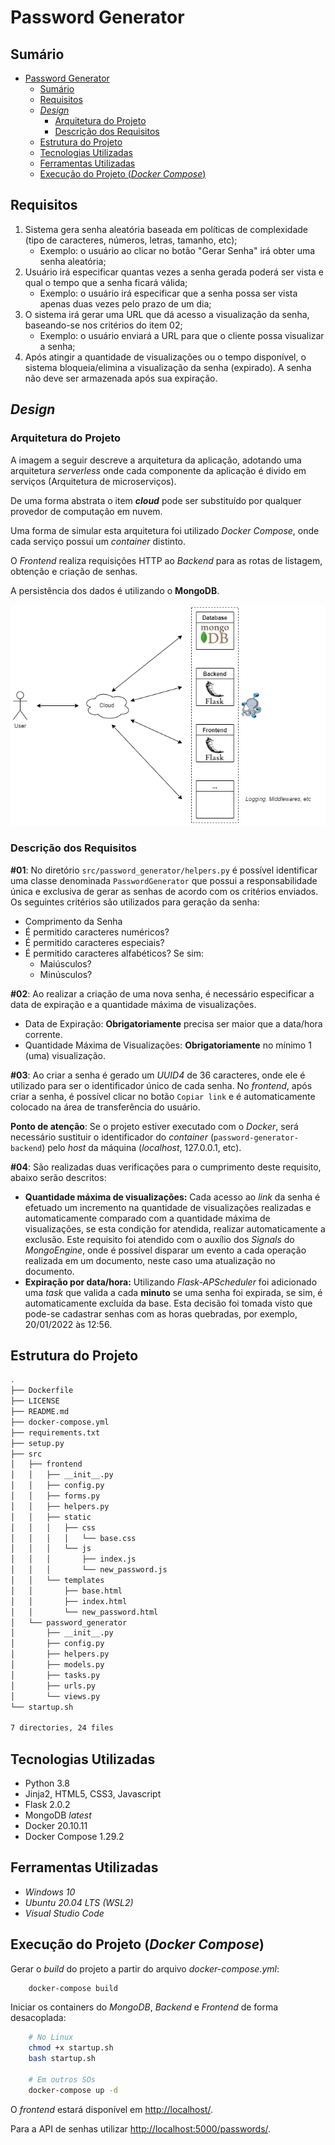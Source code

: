 # Password Generator

## Sumário

- [Password Generator](#password-generator)
  - [Sumário](#sumário)
  - [Requisitos](#requisitos)
  - [*Design*](#design)
    - [Arquitetura do Projeto](#arquitetura-do-projeto)
    - [Descrição dos Requisitos](#descrição-dos-requisitos)
  - [Estrutura do Projeto](#estrutura-do-projeto)
  - [Tecnologias Utilizadas](#tecnologias-utilizadas)
  - [Ferramentas Utilizadas](#ferramentas-utilizadas)
  - [Execução do Projeto (*Docker Compose*)](#execução-do-projeto-docker-compose)

## Requisitos

1. Sistema gera senha aleatória baseada em políticas de complexidade (tipo de caracteres, números, letras, tamanho, etc);
    - Exemplo: o usuário ao clicar no botão "Gerar Senha" irá obter uma senha aleatória;
2. Usuário irá especificar quantas vezes a senha gerada poderá ser vista e qual o tempo que a senha ficará válida;
    - Exemplo: o usuário irá especificar que a senha possa ser vista apenas duas vezes pelo prazo de um dia;
3. O sistema irá gerar uma URL que dá acesso a visualização da senha, baseando-se nos critérios do item 02;
    - Exemplo: o usuário enviará a URL para que o cliente possa visualizar a senha;
4. Após atingir a quantidade de visualizações ou o tempo disponível, o sistema bloqueia/elimina a visualização da senha (expirado). A senha não deve ser armazenada após sua expiração.

## *Design*

### Arquitetura do Projeto

A imagem a seguir descreve a arquitetura da aplicação, adotando uma arquitetura *serverless* onde cada componente da aplicação é divido em serviços (Arquitetura de microserviços).

De uma forma abstrata o item ***cloud*** pode ser substituído por qualquer provedor de computação em nuvem.

Uma forma de simular esta arquitetura foi utilizado *Docker Compose*, onde cada serviço possui um *container* distinto.

O *Frontend* realiza requisições HTTP ao *Backend* para as rotas de listagem, obtenção e criação de senhas.

A persistência dos dados é utilizando o **MongoDB**.

![Password Generator Architecture](./docs/password-generator.png "Password Generator Architecture")

### Descrição dos Requisitos

**#01**: No diretório `src/password_generator/helpers.py` é possível identificar uma classe denominada `PasswordGenerator` que possui a responsabilidade única e exclusiva de gerar as senhas de acordo com os critérios enviados. Os seguintes critérios são utilizados para geração da senha:

- Comprimento da Senha
- É permitido caracteres numéricos?
- É permitido caracteres especiais?
- É permitido caracteres alfabéticos? Se sim:
  - Maiúsculos?
  - Minúsculos?

**#02**: Ao realizar a criação de uma nova senha, é necessário especificar a data de expiração e a quantidade máxima de visualizações.

- Data de Expiração: **Obrigatoriamente** precisa ser maior que a data/hora corrente.
- Quantidade Máxima de Visualizações: **Obrigatoriamente** no mínimo 1 (uma) visualização.

**#03**: Ao criar a senha é gerado um *UUID4* de 36 caracteres, onde ele é utilizado para ser o identificador único de cada senha. No *frontend*, após criar a senha, é possível clicar no botão `Copiar link` e é automaticamente colocado na área de transferência do usuário.

**Ponto de atenção**: Se o projeto estiver executado com o *Docker*, será necessário sustituir o identificador do *container* (`password-generator-backend`) pelo *host* da máquina (*localhost*, 127.0.0.1, etc).

**#04**: São realizadas duas verificações para o cumprimento deste requisito, abaixo serão descritos:

- **Quantidade máxima de visualizações:** Cada acesso ao *link* da senha é efetuado um incremento na quantidade de visualizações realizadas e automaticamente comparado com a quantidade máxima de visualizações, se esta condição for atendida, realizar automaticamente a exclusão. Este requisito foi atendido com o auxílio dos *Signals* do *MongoEngine*, onde é possível disparar um evento a cada operação realizada em um documento, neste caso uma atualização no documento.
- **Expiração por data/hora:** Utilizando *Flask-APScheduler* foi adicionado uma *task* que valida a cada **minuto** se uma senha foi expirada, se sim, é automaticamente excluída da base. Esta decisão foi tomada visto que pode-se cadastrar senhas com as horas quebradas, por exemplo, 20/01/2022 às 12:56.

## Estrutura do Projeto

```bash
.
├── Dockerfile
├── LICENSE
├── README.md
├── docker-compose.yml
├── requirements.txt
├── setup.py
├── src
│   ├── frontend
│   │   ├── __init__.py
│   │   ├── config.py
│   │   ├── forms.py
│   │   ├── helpers.py
│   │   ├── static
│   │   │   ├── css
│   │   │   │   └── base.css
│   │   │   └── js
│   │   │       ├── index.js
│   │   │       └── new_password.js
│   │   └── templates
│   │       ├── base.html
│   │       ├── index.html
│   │       └── new_password.html
│   └── password_generator
│       ├── __init__.py
│       ├── config.py
│       ├── helpers.py
│       ├── models.py
│       ├── tasks.py
│       ├── urls.py
│       └── views.py
└── startup.sh

7 directories, 24 files
```

## Tecnologias Utilizadas

- Python 3.8
- Jinja2, HTML5, CSS3, Javascript
- Flask 2.0.2
- MongoDB *latest*
- Docker 20.10.11
- Docker Compose 1.29.2

## Ferramentas Utilizadas

- _Windows 10_
- _Ubuntu 20.04 LTS (WSL2)_
- _Visual Studio Code_

## Execução do Projeto (*Docker Compose*)

Gerar o _build_ do projeto a partir do arquivo _docker-compose.yml_:

```sh
    docker-compose build
```

Iniciar os containers do _MongoDB_, _Backend_ e _Frontend_ de forma desacoplada:

```sh
    # No Linux
    chmod +x startup.sh
    bash startup.sh

    # Em outros SOs
    docker-compose up -d
```

O *frontend* estará disponível em [http://localhost/](http://localhost/).

Para a API de senhas utilizar [http://localhost:5000/passwords/](http://localhost:5000/passwords/).
